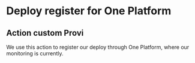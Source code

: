 # Deploy register for One Platform

## Action custom Provi

We use this action to register our deploy through One Platform, where our monitoring is currently.